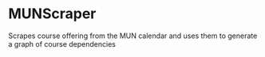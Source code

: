 # MUNScraper
Scrapes course offering from the MUN calendar and uses them to generate a graph of course dependencies

